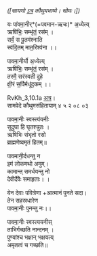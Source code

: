 

*([सायणो [ऽत्र](https://archive.org/details/SamaVedaSanhitaWithSayanabhashyaVolume4SatyavrataSamasrami1877bis_201803/page/n315) कौथुमभाष्ये। सोमः।])*

यः पा॑वमा॒नीर्*(=पवमान-ऋचः)* अ॒ध्येत्य्  
ऋषि॑भिः॒ सम्भृ॑तं॒ रस॑म् ।  
सर्वं॒ स पू॒तम॑श्नाति  
स्व॑दि॒तम् मात॒रिश्व॑ना ।।

पावमा॒नीर्यो अ॒ध्येत्य्  
ऋषि॑भिः॒ सम्भृ॑तं॒ रस॑म् ।  
तस्मै॒ सर॑स्वती दुहे  
क्षी॒रं स॒र्पिर्मधू॑द॒कम् ।। 

RvKh_3,10.1a [अत्र](https://archive.org/stream/RgVedaWithSayanasCommentaryPart4/rv_sayanabhasya_part4#page/n1051/mode/1up)।  
सामवेदे कौथुमसंहितायाम् ४ ५ २ ०८ ०३ 

पावमा॒नीः स्वस्त्य॑यनीः  
सुदुघा हि घृतश्चुतः  ।  
ऋषिभिः संभृतो रसो  
ब्राह्मणेष्वमृतं हितम्॥

पावमानी॒र्दधन्तु न  
इमं लोकमथो अमुम्।  
कामान्त् समर्धयन्तु नो  
देवीर्देवैः समाहृताः। ।

येन देवाः पवित्रेणा
+आत्मानं पुनते सदा।  
तेन सहस्रधारेण  
पावमा॒नीः पुनन्तु नः।।

पावमा॒नीः स्वस्त्ययनीस्  
ताभिर्गच्छति नान्दनम्  ।  
पुण्यांश्च भक्षान् भक्षयत्य्  
अमृतत्वं च गच्छति॥  